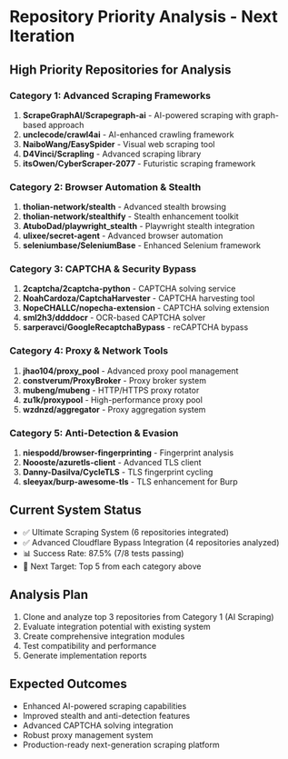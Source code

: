 # Repository Priority Analysis - Next Iteration

## High Priority Repositories for Analysis

### Category 1: Advanced Scraping Frameworks
1. **ScrapeGraphAI/Scrapegraph-ai** - AI-powered scraping with graph-based approach
2. **unclecode/crawl4ai** - AI-enhanced crawling framework
3. **NaiboWang/EasySpider** - Visual web scraping tool
4. **D4Vinci/Scrapling** - Advanced scraping library
5. **itsOwen/CyberScraper-2077** - Futuristic scraping framework

### Category 2: Browser Automation & Stealth
1. **tholian-network/stealth** - Advanced stealth browsing
2. **tholian-network/stealthify** - Stealth enhancement toolkit
3. **AtuboDad/playwright_stealth** - Playwright stealth integration
4. **ulixee/secret-agent** - Advanced browser automation
5. **seleniumbase/SeleniumBase** - Enhanced Selenium framework

### Category 3: CAPTCHA & Security Bypass
1. **2captcha/2captcha-python** - CAPTCHA solving service
2. **NoahCardoza/CaptchaHarvester** - CAPTCHA harvesting tool
3. **NopeCHALLC/nopecha-extension** - CAPTCHA solving extension
4. **sml2h3/ddddocr** - OCR-based CAPTCHA solver
5. **sarperavci/GoogleRecaptchaBypass** - reCAPTCHA bypass

### Category 4: Proxy & Network Tools
1. **jhao104/proxy_pool** - Advanced proxy pool management
2. **constverum/ProxyBroker** - Proxy broker system
3. **mubeng/mubeng** - HTTP/HTTPS proxy rotator
4. **zu1k/proxypool** - High-performance proxy pool
5. **wzdnzd/aggregator** - Proxy aggregation system

### Category 5: Anti-Detection & Evasion
1. **niespodd/browser-fingerprinting** - Fingerprint analysis
2. **Noooste/azuretls-client** - Advanced TLS client
3. **Danny-Dasilva/CycleTLS** - TLS fingerprint cycling
4. **sleeyax/burp-awesome-tls** - TLS enhancement for Burp

## Current System Status
- ✅ Ultimate Scraping System (6 repositories integrated)
- ✅ Advanced Cloudflare Bypass Integration (4 repositories analyzed)
- 📊 Success Rate: 87.5% (7/8 tests passing)
- 🎯 Next Target: Top 5 from each category above

## Analysis Plan
1. Clone and analyze top 3 repositories from Category 1 (AI Scraping)
2. Evaluate integration potential with existing system
3. Create comprehensive integration modules
4. Test compatibility and performance
5. Generate implementation reports

## Expected Outcomes
- Enhanced AI-powered scraping capabilities
- Improved stealth and anti-detection features
- Advanced CAPTCHA solving integration
- Robust proxy management system
- Production-ready next-generation scraping platform
